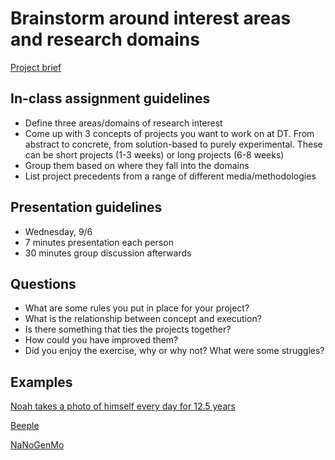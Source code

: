 # Brainstorm around interest areas and research domains
[Project brief](https://docs.google.com/a/newschool.edu/document/d/1LOWQXv9i27Uj8eECxLeZi66yjTRcqk260O4kw_98eOc/edit?usp=sharing)

## In-class assignment guidelines
* Define three areas/domains of research interest
* Come up with 3 concepts of projects you want to work on at DT. From abstract to concrete, from solution-based to purely experimental. These can be short projects (1-3 weeks) or long projects (6-8 weeks)
* Group them based on where they fall into the domains
* List project precedents from a range of different media/methodologies

## Presentation guidelines
* Wednesday, 9/6
* 7 minutes presentation each person
* 30 minutes group discussion afterwards

## Questions
* What are some rules you put in place for your project?
* What is the relationship between concept and execution?
* Is there something that ties the projects together?
* How could you have improved them?
* Did you enjoy the exercise, why or why not? What were some struggles?

## Examples
[Noah takes a photo of himself every day for 12.5 years](https://www.youtube.com/watch?v=iPPzXlMdi7o)

[Beeple](http://www.beeple-crap.com/everydays_one.php)

[NaNoGenMo](https://nanogenmo.github.io/)
